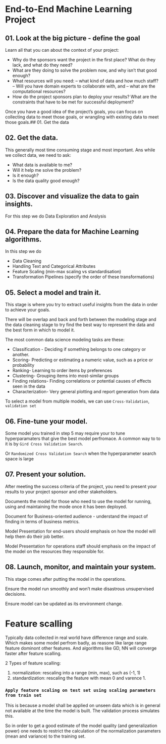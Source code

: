 # End-to-End Machine Learning Project
## 01. Look at the big picture - define the goal
Learn all that you can about the context of your project:
* Why do the sponsors want the project in the first place? What do they lack, and what do they need?
* What are they doing to solve the problem now, and why isn’t that good enough?
* What resources will you need: – what kind of data and how much staff? – Will you have domain experts to collaborate with, and – what are the computational resources?
* How do the project sponsors plan to deploy your results? What are the constraints that have to be met for successful deployment?

Once you have a good idea of the project’s goals, you can focus on collecting data to meet those goals, or wrangling with existing data to meet those goals.## 01. Get the data

## 02. Get the data.
This generally most time consuming stage and most important. Ans while we collect data, we need to ask:
* What data is available to me?
* Will it help me solve the problem?
* Is it enough?
* Is the data quality good enough?

## 03. Discover and visualize the data to gain insights.
For this step we do  Data Exploration and Anslysis

## 04. Prepare the data for Machine Learning algorithms.
In this step we do
* Data Cleaning
* Handling Text and Categorical Attributes
* Feature Scaling (min-max scaling vs standardisation)
* Transformation Pipelines (specify the order of these transformations)

## 05. Select a model and train it.
This stage is where you try to extract useful insights from the data in order to achieve your goals.

There will be overlap and back and forth between the modeling stage and the data cleaning stage to try find the best way to represent the data and the best form in which to model it.

The most common data science modeling tasks are these: 
* Classification - Deciding if something belongs to one category or another.
* Scoring- Predicting or estimating a numeric value, such as a price or probability
* Ranking- Learning to order items by preferences
* Clustering- Grouping items into most-similar groups
* Finding relations- Finding correlations or potential causes of effects seen in the data
* Characterization- Very general plotting and report generation from data

To select a model from multiple models, we can use `Cross-Validation`, `validation set`
## 06. Fine-tune your model.
Some model you trained in step 5 may require your to tune hyperparamaters that give the best model perfromace. A common way to to it is by `Gird Cross Validation Search`.

Or `Randomized Cross Validation Search` when the hyperparameter search space is large

## 07. Present your solution.
After meeting the success criteria of the project, you need to present your results to your project sponsor and other stakeholders.

Documents the model for those who need to use the model for running, using and maintaining the mode once it has been deployed.

Document for Business-oriented audience - understand the impact of finding in terms of business metrics.

Model Presentation for end-users should emphasis on how the model will help them do their job better.

Model Presentation for operations staff should emphasis on the impact of the model on the resources they responsible for.

## 08. Launch, monitor, and maintain your system.
This stage comes after putting the model in the operations.

Ensure the model run smoothly and won’t make disastrous unsupervised decisions.

Ensure model can be updated as its environment change.

# Feature scalling
Typically data collected in real world have difference range and scale. Which makes some model perfrom badly, as reasone like large range feature dominont other features. And algorithms like GD, NN will converge faster after feature scalling.

2 Types of feature scalling:
1. normalization: rescaling into a range (min, max), such as (-1, 1)
2. standardization: rescaling the feature with mean 0 and varence 1.

### `Apply feature scaling on test set using scaling parameters from train set`
This is because a model shall be applied on unseen data which is in general not available at the time the model is built. The validation process simulates this.

 So in order to get a good estimate of the model quality (and generalization power) one needs to restrict the calculation of the normalization parameters (mean and variance) to the training set.